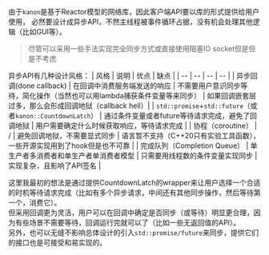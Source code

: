 由于`kanon`是基于Reactor模型的网络库，因此客户端API要以库的形式提供给用户使用，
必然要设计成异步API，不然主线程被事件循环占据，没有机会处理其他逻辑（比如GUI等）。

> 尽管可以采用一些手法实现完全同步方式或直接使用阻塞IO socket但是但是不考虑

异步API有几种设计风格：
| 风格 | 说明 | 优点 | 缺点 |
| -- | -- | -- | -- |
| 异步回调(done callback) | 在回调中消费服务端发送的响应 | 不需要用户意识同步等待，简化操作（当然也可以用lambda捕获条件变量等来同步） | 如果回调嵌套层过多，那么会形成回调地狱（callback hell）|
| `std::promise`+`std::future`（或者`kanon::CountdownLatch`） | 通过条件变量或者future等待请求完成，避免了回调地狱 | 用户需要确定什么时候获取响应，等待请求完成 |
| 协程（coroutine） | / | 避免回调地狱，不需要显式同步 | 语言暂不支持（C++20只有实验工具函数），一些开源实现用到了hook但是也不可靠 |
| 完成队列（Completion Queue） | 单生产者多消费者和单生产者单消费者模型 | 只需要用线程数的条件变量实现同步 | 实现复杂，且影响了API签名 |

这里我最初的想法是通过提供CountdownLatch的wrapper来让用户选择一个合适的时机等待请求完成（比如有多个异步请求，中间还有其他同步操作，然后等待第一个，消费它）。<br>
但采用回调更为灵活，用户可以在回调中确定是否同步（或等待）明显更合理，因为有些场景不需要等待，回调运行完就可以了（比如一些无返回值的API）。<br>
另外，也可以无缝不影响总体设计的引入`std::promise/future`来同步，提供它们的接口也是可接受和易实现的。
